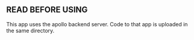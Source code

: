 ## READ BEFORE USING

This app uses the apollo backend server. Code to that app is uploaded in the same directory.